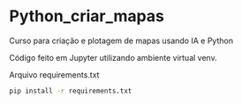 # Python_criar_mapas

Curso para criação e plotagem de mapas usando IA e Python

Código feito em Jupyter utilizando ambiente virtual venv.

Arquivo requirements.txt

```bash
pip install -r requirements.txt
```
